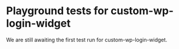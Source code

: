 # Playground tests for custom-wp-login-widget
We are still awaiting the first test run for custom-wp-login-widget.
